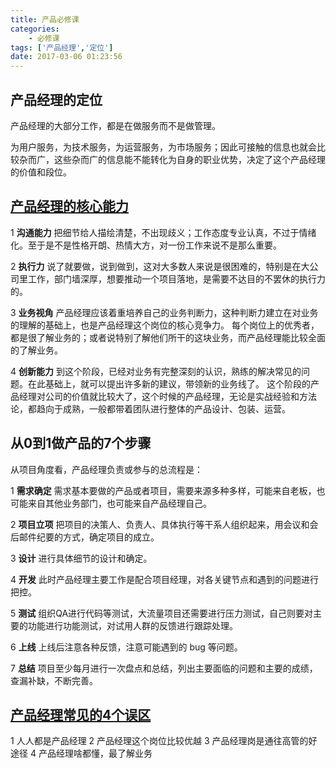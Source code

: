 ```yaml
---
title: 产品必修课
categories:
    - 必修课
tags: ['产品经理','定位']
date: 2017-03-06 01:23:56
---
```


## 产品经理的定位

产品经理的大部分工作，都是在做服务而不是做管理。

为用户服务，为技术服务，为运营服务，为市场服务；因此可接触的信息也就会比较杂而广，这些杂而广的信息能不能转化为自身的职业优势，决定了这个产品经理的价值和段位。

## [产品经理的核心能力](http://mp.weixin.qq.com/s/4pKXU3eP5BdOAyfGJ89uHw)

1 **沟通能力**
    把细节给人描绘清楚，不出现歧义；工作态度专业认真，不过于情绪化。至于是不是性格开朗、热情大方，对一份工作来说不是那么重要。 

2 **执行力**
    说了就要做，说到做到，这对大多数人来说是很困难的，特别是在大公司里工作，部门墙深厚，想要推动一个项目落地，是需要不达目的不罢休的执行力的。 

3 **业务视角**
    产品经理应该着重培养自己的业务判断力，这种判断力建立在对业务的理解的基础上，也是产品经理这个岗位的核心竞争力。 
    每个岗位上的优秀者，都是很了解业务的；或者说特别了解他们所干的这块业务，而产品经理能比较全面的了解业务。

4 **创新能力**
    到这个阶段，已经对业务有完整深刻的认识，熟练的解决常见的问题。在此基础上，就可以提出许多新的建议，带领新的业务线了。
    这个阶段的产品经理对公司的价值就比较大了，这个时候的产品经理，无论是实战经验和方法论，都趋向于成熟，一般都带着团队进行整体的产品设计、包装、运营。

## 从0到1做产品的7个步骤

从项目角度看，产品经理负责或参与的总流程是：

1 **需求确定**
    需求基本要做的产品或者项目，需要来源多种多样，可能来自老板，也可能来自其他业务部门，也可能来自产品经理自己。

2 **项目立项**
    把项目的决策人、负责人、具体执行等干系人组织起来，用会议和会后邮件纪要的方式，确定项目的成立。

3 **设计**
    进行具体细节的设计和确定。

4 **开发**
    此时产品经理主要工作是配合项目经理，对各关键节点和遇到的问题进行把控。

5 **测试**
    组织QA进行代码等测试，大流量项目还需要进行压力测试，自己则要对主要的功能进行功能测试，对试用人群的反馈进行跟踪处理。

6 **上线**
    上线后注意各种反馈，注意可能遇到的 bug 等问题。

7 **总结**
    项目至少每月进行一次盘点和总结，列出主要面临的问题和主要的成绩，查漏补缺，不断完善。

## [产品经理常见的4个误区](http://mp.weixin.qq.com/s/4pKXU3eP5BdOAyfGJ89uHw)

1 人人都是产品经理 
2 产品经理这个岗位比较优越 
3 产品经理岗是通往高管的好途径 
4 产品经理啥都懂，最了解业务